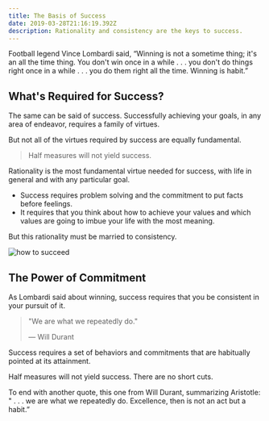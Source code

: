 ```yaml
---
title: The Basis of Success
date: 2019-03-28T21:16:19.392Z
description: Rationality and consistency are the keys to success.
---
```

Football legend Vince Lombardi said, “Winning is not a sometime thing; it's an all the time thing. You don't win once in a while . . . you don't do things right once in a while . . . you do them right all the time. Winning is habit.”

## What's Required for Success?

The same can be said of success. Successfully achieving your goals, in any area of endeavor, requires a family of virtues. 

But not all of the virtues required by success are equally fundamental.

> Half measures will not yield success. 

Rationality is the most fundamental virtue needed for success, with life in general and with any particular goal. 

* Success requires problem solving and the commitment to put facts before feelings. 
* It requires that you think about how to achieve your values and which values are going to imbue your life with the most meaning.

But this rationality must be married to consistency. 

![how to succeed](/img/how-to-succeed.png "how to succeed")

## The Power of Commitment

As Lombardi said about winning, success requires that you be consistent in your pursuit of it.

> "We are what we repeatedly do." 
>
> — Will Durant

Success requires a set of behaviors and commitments that are habitually pointed at its attainment.

Half measures will not yield success. There are no short cuts. 

To end with another quote, this one from Will Durant, summarizing Aristotle: " . . . we are what we repeatedly do. Excellence, then is not an act but a habit.”
